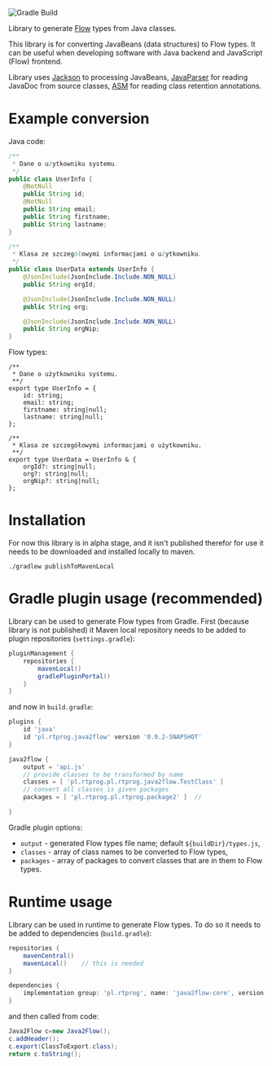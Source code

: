 ![Gradle Build](https://github.com/Ryszard-Trojnacki/java2flow/actions/workflows/gradle.yml/badge.svg)

Library to generate [Flow](https://flow.org/) types from Java classes.

This library is for converting JavaBeans (data structures) to Flow types.
It can be useful when developing software with Java backend and JavaScript (Flow) frontend.

Library uses [Jackson](https://github.com/FasterXML/jackson) to processing JavaBeans, 
[JavaParser](https://github.com/javaparser/javaparser) for reading JavaDoc from source classes,
[ASM](https://asm.ow2.io/) for reading class retention annotations.


# Example conversion
Java code:
```java
/**
 * Dane o użytkowniku systemu.
 */
public class UserInfo {
    @NotNull
    public String id;
    @NotNull
    public String email;
    public String firstname;
    public String lastname;
}

/**
 * Klasa ze szczegółowymi informacjami o użytkowniku.
 */
public class UserData extends UserInfo {
    @JsonInclude(JsonInclude.Include.NON_NULL)
    public String orgId;

    @JsonInclude(JsonInclude.Include.NON_NULL)
    public String org;

    @JsonInclude(JsonInclude.Include.NON_NULL)
    public String orgNip;
}
```
Flow types:
```flow js
/**
 * Dane o użytkowniku systemu.
 **/
export type UserInfo = {
	id: string;
	email: string;
	firstname: string|null;
	lastname: string|null;
};

/**
 * Klasa ze szczegółowymi informacjami o użytkowniku.
 **/
export type UserData = UserInfo & {
    orgId?: string|null;
    org?: string|null;
    orgNip?: string|null;
};
```

# Installation
For now this library is in alpha stage, and it isn't published therefor for use it needs to be downloaded
and installed locally to maven.

```shell
./gradlew publishToMavenLocal
```

# Gradle plugin usage (recommended)
Library can be used to generate Flow types from Gradle. First (because library is not published) it Maven local repository
needs to be added to plugin repositories (`settings.gradle`):
```groovy
pluginManagement {
    repositories {
        mavenLocal()
        gradlePluginPortal()
    }
}
```
and now in `build.gradle`:
```groovy
plugins {
    id 'java'
    id 'pl.rtprog.java2flow' version '0.0.2-SNAPSHOT'
}

java2flow {
    output = 'api.js'
    // provide classes to be transformed by name
    classes = [ 'pl.rtprog.pl.rtprog.java2flow.TestClass' ]
    // convert all classes is given packages
    packages = [ 'pl.rtprog.pl.rtprog.package2' ]  // 

}
```
Gradle plugin options:
- `output` - generated Flow types file name; default `${buildDir}/types.js`,
- `classes` - array of class names to be converted to Flow types,
- `packages` - array of packages to convert classes that are in them to Flow types.


# Runtime usage
Library can be used in runtime to generate Flow types. To do so it needs to be added to dependencies (`build.gradle`):
```groovy
repositories {
    mavenCentral()
    mavenLocal()    // this is needed
}

dependencies {
    implementation group: 'pl.rtprog', name: 'java2flow-core', version: '0.0.2-SNAPSHOT'
}
```
and then called from code:
```java
Java2Flow c=new Java2Flow();
c.addHeader();
c.export(ClassToExport.class);
return c.toString();
```
